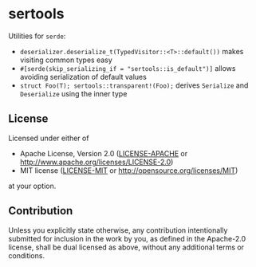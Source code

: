 # sertools

Utilities for `serde`:

- `deserializer.deserialize_t(TypedVisitor::<T>::default())` makes visiting common types easy
- `#[serde(skip_serializing_if = "sertools::is_default")]` allows avoiding serialization of default values
- `struct Foo(T); sertools::transparent!(Foo);` derives `Serialize` and `Deserialize` using the inner type

## License

Licensed under either of

 * Apache License, Version 2.0
   ([LICENSE-APACHE](LICENSE-APACHE) or http://www.apache.org/licenses/LICENSE-2.0)
 * MIT license
   ([LICENSE-MIT](LICENSE-MIT) or http://opensource.org/licenses/MIT)

at your option.

## Contribution

Unless you explicitly state otherwise, any contribution intentionally submitted
for inclusion in the work by you, as defined in the Apache-2.0 license, shall be
dual licensed as above, without any additional terms or conditions.